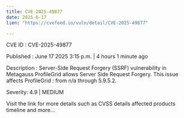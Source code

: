 ```yaml
---
title: CVE-2025-49877
date: 2025-6-17
lien: "https://cvefeed.io/vuln/detail/CVE-2025-49877"

---
```


CVE ID : CVE-2025-49877

Published :  June 17
2025
3:15 p.m. | 4 hours
1 minute ago

Description : Server-Side Request Forgery (SSRF) vulnerability in Metagauss ProfileGrid  allows Server Side Request Forgery. This issue affects ProfileGrid : from n/a through 5.9.5.2.

Severity: 4.9 | MEDIUM

Visit the link for more details
such as CVSS details
affected products
timeline
and more...
